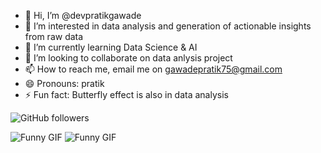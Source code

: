 - 👋 Hi, I’m @devpratikgawade
- 👀 I’m interested in data analysis and generation of actionable insights from raw data
- 🌱 I’m currently learning Data Science & AI 
- 💞️ I’m looking to collaborate on data anlysis project
- 📫 How to reach me, email me on gawadepratik75@gmail.com
- 😄 Pronouns: pratik
- ⚡ Fun fact: Butterfly effect is also in data analysis
  
![GitHub followers](https://img.shields.io/github/followers/devpratikgawade?label=Follow&style=social)
<!---
devpratikgawade/devpratikgawade is a ✨ special ✨ repository because its `README.md` (this file) appears on your GitHub profile.
You can click the Preview link to take a look at your changes.
--->

![Funny GIF](https://i.giphy.com/media/v1.Y2lkPTc5MGI3NjExZngyOTlsYWt0NTdlbTB0bm1xaHZlam8wY2I1NHFrbmcwM3p6NHhtMCZlcD12MV9pbnRlcm5hbF9naWZfYnlfaWQmY3Q9Zw/ROvAAasTqL4Hy7kjXt/giphy.gif) ![Funny GIF](https://i.giphy.com/media/v1.Y2lkPTc5MGI3NjExM3o4dnc0bGxqYXhjZm12Mnk5M2JpMDQxdzk2cDRuNnN1c28xZHl5dSZlcD12MV9pbnRlcm5hbF9naWZfYnlfaWQmY3Q9Zw/okM0ZZ12GAvHq/giphy.gif) 





